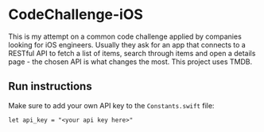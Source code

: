 # CodeChallenge-iOS
This is my attempt on a common code challenge applied by companies looking for iOS engineers. Usually they ask for an app that connects to a RESTful API to fetch a list of items, search through items and open a details page - the chosen API is what changes the most. This project uses TMDB.

## Run instructions

Make sure to add your own API key to the `Constants.swift` file:

```
let api_key = "<your api key here>"
```

